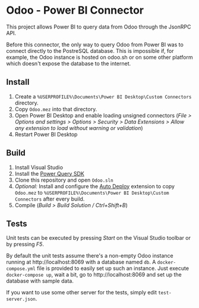 # Odoo - Power BI Connector

This project allows Power BI to query data from Odoo through the JsonRPC API. 

Before this connector, the only way to query Odoo from Power BI was to connect directly to the PostreSQL database. This is impossible if, for example, the Odoo instance is hosted on odoo.sh or on some other platform which doesn't expose the database to the internet.

## Install
1. Create a `%USERPROFILE%\Documents\Power BI Desktop\Custom Connectors` directory.
2. Copy `Odoo.mez` into that directory.
3. Open Power BI Desktop and enable loading unsigned connectors (*File > Options and settings > Options > Security > Data Extensions > Allow any extension to load without warning or validation*)
4. Restart Power BI Desktop

## Build
1. Install Visual Studio
2. Install the [Power Query SDK](https://marketplace.visualstudio.com/items?itemName=Dakahn.PowerQuerySDK)
3. Clone this repository and open `Odoo.sln`
4. *Optional:* Install and configure the [Auto Deploy](https://marketplace.visualstudio.com/items?itemName=lennyomg.AutoDeploy) extension to copy `Odoo.mez` to `%USERPROFILE%\Documents\Power BI Desktop\Custom Connectors` after every build.
5. Compile (*Build > Build Solution / Ctrl+Shift+B*)

## Tests
Unit tests can be executed by pressing *Start* on the Visual Studio toolbar or by pressing *F5*. 

By default the unit tests assume there's a non-empty Odoo instance running at http://localhost:8069 with a database named `db`. A `docker-compose.yml` file is provided to easily set up such an instance. Just execute `docker-compose up`, wait a bit, go to http://localhost:8069 and set up the database with sample data.

If you want to use some other server for the tests, simply edit `test-server.json`.